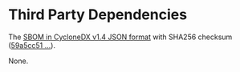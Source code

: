 # Third Party Dependencies

<!--[[[fill sbom_sha256()]]]-->
The [SBOM in CycloneDX v1.4 JSON format](https://git.sr.ht/~sthagen/mapology/blob/default/sbom/cdx.json) with SHA256 checksum ([59a5cc51 ...](https://git.sr.ht/~sthagen/mapology/blob/default/sbom/cdx.json.sha256 "sha256:59a5cc5158265f7325583de677e4619a0690addd8ce5dde58c883ff0804b0546")).
<!--[[[end]]] (checksum: 908f3eef5088af8694fc0ce9711998a8)-->

None.

